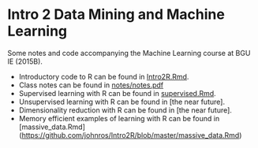 # Intro 2 Data Mining and Machine Learning
Some notes and code accompanying the Machine Learning course at BGU IE (2015B).

- Introductory code to R can be found in [Intro2R.Rmd](https://github.com/johnros/Intro2R/blob/master/Intro2R.Rmd). 
- Class notes can be found in [notes/notes.pdf](https://github.com/johnros/Intro2R/blob/master/notes/notes.pdf)
- Supervised learning with R can be found in [supervised.Rmd](https://github.com/johnros/Intro2R/blob/master/supervised.Rmd).
- Unsupervised learning with R can be found in [the near future].
- Dimensionality reduction with R can be found in [the near future].
- Memory efficient examples of learning with R can be found in [massive_data.Rmd] (https://github.com/johnros/Intro2R/blob/master/massive_data.Rmd)


